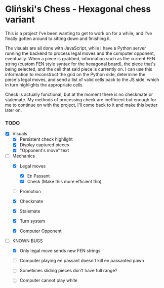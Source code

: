 # Gliński's Chess - Hexagonal chess variant

This is a project I've been wanting to get to work on for a while, 
and I've finally gotten around to sitting down and finishing it.

The visuals are all done with JavaScript, while I have a Python server
running the backend to process legal moves and the computer opponent, eventually.
When a piece is grabbed, information such as the current FEN string (custom FEN
style syntax for the hexagonal board), the piece that's being selected, and the
cell that said piece is currently on.  I can use this information to reconstruct
the grid on the Python side, determine the piece's legal moves, and send a list of
valid cells back to the JS side, which in turn highlights the appropriate cells.

Check is actually functional, but at the moment there is no checkmate or stalemate.
My methods of processing check are inefficient but enough for me to continue on with
the project, I'll come back to it and make this better later on.

### TODO
- [X] Visuals
  - [X] Persistent check highlight
  - [X] Display captured pieces
  - [X] "Opponent's move" text

- [ ] Mechanics
  - [X] Legal moves
    - [X] En Passant
    - [X] Check (Make this more efficient tho)

  - [ ] Promotion

  - [X] Checkmate
  - [X] Stalemate
  - [X] Turn system
  - [X] Computer Opponent

- [ ] KNOWN BUGS
  - [X] Only legal move sends new FEN strings
  - [ ] Computer playing en passant doesn't kill en passanted pawn
  - [ ] Sometimes sliding pieces don't have full range?
  - [ ] Computer cannot play white


